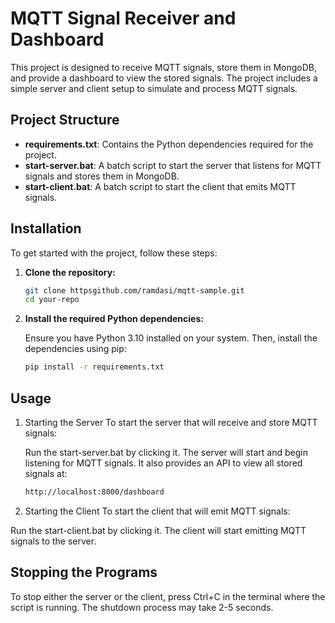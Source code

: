 # MQTT Signal Receiver and Dashboard

This project is designed to receive MQTT signals, store them in MongoDB, and provide a dashboard to view the stored signals. The project includes a simple server and client setup to simulate and process MQTT signals.

## Project Structure

- **requirements.txt**: Contains the Python dependencies required for the project.
- **start-server.bat**: A batch script to start the server that listens for MQTT signals and stores them in MongoDB.
- **start-client.bat**: A batch script to start the client that emits MQTT signals.

## Installation

To get started with the project, follow these steps:

1. **Clone the repository:**

   ```bash
   git clone httpsgithub.com/ramdasi/mqtt-sample.git
   cd your-repo
2. **Install the required Python dependencies:**

   Ensure you have Python 3.10 installed on your system. Then, install the dependencies using pip:

   ```bash
   pip install -r requirements.txt

## Usage
1. Starting the Server
   To start the server that will receive and store MQTT signals:
   
   Run the start-server.bat by clicking it.
   The server will start and begin listening for MQTT signals. It also provides an API to view all stored signals at:

   ```bash
   http://localhost:8000/dashboard
   
2. Starting the Client
To start the client that will emit MQTT signals:

Run the start-client.bat by clicking it.
The client will start emitting MQTT signals to the server.

## Stopping the Programs
To stop either the server or the client, press Ctrl+C in the terminal where the script is running.
The shutdown process may take 2-5 seconds.
